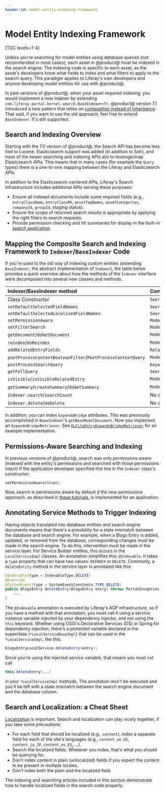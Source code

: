 ```yaml
---
header-id: model-entity-indexing-framework
---
```


# Model Entity Indexing Framework

[TOC levels=1-4]

Unless you're searching for model entities using database queries (not
recommended in most cases), each asset in @product@ must be indexed in the
search engine. The indexing code is specific to each asset, as the asset's
developers know what fields to index and what filters to apply to the search
query. This paradigm applies to Liferay's own developers and anyone developing
model entities for use with @product@.

In past versions of @product@, when your asset required indexing, you would
implement a new Indexer by extending
`com.liferay.portal.kernel.search.BaseIndexer<T>`. @product@ version 7.1
introduced a new pattern that relies on 
[composition instead of inheritance](https://stackoverflow.com/questions/2399544/difference-between-inheritance-and-composition).
That said, if you want to use the old approach, feel free to extend
`BaseIndexer`. It's still supported. 

## Search and Indexing Overview

Starting with the 7.0 version of @product@, the Search API has become less tied
to Lucene. Elasticsearch support was added (in addition to Solr), and most of
the newer searching and indexing APIs aim to leverage/map Elasticsearch APIs.
This means that in many cases (for example the `Query` types) there is
a one-to-one mapping between the Liferay and Elasticsearch APIs.

In addition to the Elasticsearch-centered APIs, Liferay's Search Infrastructure
includes additional APIs serving these purposes: 

-   Ensure all indexed documents include some required fields (e.g., 
    `entryClassName`, `entryClassPK`, `assetTagNames`, `assetCategories`,
    `companyId`, `groupId`, staging status). 
-   Ensure the scope of returned search results is appropriate by applying 
    the right filters to search requests. 
-   Provide permission checking and hit summaries for display in the built-in
    [search application](/docs/7-2/user/-/knowledge_base/u/search).

## Mapping the Composite Search and Indexing Framework to `Indexer`/`BaseIndexer` Code

If you're used to the old way of indexing custom entities (extending
`BaseIndexer`, the abstract implementation of `Indexer`), the table below
provides a quick overview about how the methods of the `Indexer` interface were
decomposed into several new classes and methods.

|  Indexer/BaseIndexer method | Composite Indexer Equivalent | Example |
| :-------------------------- | :-------------------------- | :--------------- |
|  Class Constructor | `SearchRegistrar` | [`BlogsEntrySearchRegistrar`](https://github.com/liferay/liferay-portal/blob/7.2.0-gal/modules/apps/blogs/blogs-service/src/main/java/com/liferay/blogs/internal/search/BlogsEntrySearchRegistrar.java) |
|  `setDefaultSelectedFieldNames` | `SearchRegistrar.activate` | [`BlogsEntrySearchRegistrar`](https://github.com/liferay/liferay-portal/blob/7.2.0-gal/modules/apps/blogs/blogs-service/src/main/java/com/liferay/blogs/internal/search/BlogsEntrySearchRegistrar.java) |
|  `setDefaultSelectedLocalizedFieldNames` | `SearchRegistrar.activate` | [`BlogsEntrySearchRegistrar`](https://github.com/liferay/liferay-portal/blob/7.2.0-gal/modules/apps/blogs/blogs-service/src/main/java/com/liferay/blogs/internal/search/BlogsEntrySearchRegistrar.java) |
|  `setPermissionAware`  | `ModelResourcePermissionRegistrar` | [`DLFileEntryModelResourcePermissionRegistrar`](https://github.com/liferay/liferay-portal/blob/7.2.0-gal/modules/apps/document-library/document-library-service/src/main/java/com/liferay/document/library/internal/security/permission/resource/DLFileEntryModelResourcePermissionRegistrar.java) |
|   `setFilterSearch` | `ModelResourcePermissionRegistrar` | [`DLFileEntryModelResourcePermissionRegistrar`](https://github.com/liferay/liferay-portal/blob/7.2.0-gal/modules/apps/document-library/document-library-service/src/main/java/com/liferay/document/library/internal/security/permission/resource/DLFileEntryModelResourcePermissionRegistrar.java) |
|  `getDocument`/`doGetDocument` | `ModelDocumentContributor` | [`BlogsEntryModelDocumentContributor`](https://github.com/liferay/liferay-portal/blob/7.2.0-gal/modules/apps/blogs/blogs-service/src/main/java/com/liferay/blogs/internal/search/spi/model/index/contributor/BlogsEntryModelDocumentContributor.java) |
|  `reindex`/`doReindex` | `ModelIndexerWriterContributor` | [`BlogsEntryModelIndexerWriterContributor`](https://github.com/liferay/liferay-portal/blob/7.2.0-gal/modules/apps/blogs/blogs-service/src/main/java/com/liferay/blogs/internal/search/spi/model/index/contributor/BlogsEntryModelIndexerWriterContributor.java) |
|  `addRelatedEntryFields` | `RelatedEntryIndexer` | [`DLFileEntryRelatedEntryIndexer`](https://github.com/liferay/liferay-portal/blob/7.2.0-gal/modules/apps/document-library/document-library-service/src/main/java/com/liferay/document/library/internal/search/DLFileEntryRelatedEntryIndexer.java) |
|  `postProcessContextBooleanFilter`/`PostProcessContextQuery` | `ModelPreFilterContributor` | [`BlogsEntryModelPreFilterContributor`](https://github.com/liferay/liferay-portal/blob/7.2.0-gal/modules/apps/blogs/blogs-service/src/main/java/com/liferay/blogs/internal/search/spi/model/query/contributor/BlogsEntryModelPreFilterContributor.java) |
|   `postProcessSearchQuery` | `KeywordQueryContributor` | [`BlogsEntryKeywordQueryContributor`](https://github.com/liferay/liferay-portal/blob/7.2.0-gal/modules/apps/blogs/blogs-service/src/main/java/com/liferay/blogs/internal/search/spi/model/query/contributor/BlogsEntryKeywordQueryContributor.java) |
|  `getFullQuery` | `SearchContextContributor` | [`DLFileEntryModelSearchContextContributor`](https://github.com/liferay/liferay-portal/blob/7.2.0-gal/modules/apps/document-library/document-library-service/src/main/java/com/liferay/document/library/internal/search/DLFileEntryModelSearchContextContributor.java) |
|  `isVisible`/`isVisibleRelatedEntry` | `ModelVisibilityContributor` | [`BlogsEntryModelVisibilityContributor`](https://github.com/liferay/liferay-portal/blob/7.2.0-gal/modules/apps/blogs/blogs-service/src/main/java/com/liferay/blogs/internal/search/spi/model/result/contributor/BlogsEntryModelVisibilityContributor.java) |
|  `getSummary`/`createSummary`/`doGetSummary` | `ModelSummaryContributor` | [`BlogsEntryModelSummaryContributor`](https://github.com/liferay/liferay-portal/blob/7.2.0-gal/modules/apps/blogs/blogs-service/src/main/java/com/liferay/blogs/internal/search/spi/model/result/contributor/BlogsEntryModelSummaryContributor.java) |
|  `Indexer.search`/`searchCount` | No change | [`BlogEntriesDisplayContext`](https://github.com/liferay/liferay-portal/blob/7.2.0-gal/modules/apps/blogs/blogs-web/src/main/java/com/liferay/blogs/web/internal/display/context/BlogEntriesDisplayContext.java) |	
|  `Indexer.delete`/`doDelete` | No change | [`MBMessageLocalServiceImpl.deleteMessage`](https://github.com/liferay/liferay-portal/blob/7.2.0-gal/modules/apps/message-boards/message-boards-service/src/main/java/com/liferay/message/boards/service/impl/MBMessageLocalServiceImpl.java#L703) |

In addition, you can index `ExpandoBridge` attributes. This was previously
accomplished in `BaseIndexer`'s `getBaseModelDocument`. Now you implement an
`ExpandoBridgeRetriever`. See 
[`DLFileEntryExpandoBridgeRetriever`](https://github.com/liferay/liferay-portal/blob/7.2.0-gal/modules/apps/document-library/document-library-service/src/main/java/com/liferay/document/library/internal/search/DLFileEntryExpandoBridgeRetriever.java)
for an example implementation.

## Permissions-Aware Searching and Indexing

In previous versions of @product@, search was only _permissions
aware_ (indexed with the entity's permissions and searched with those
permissions intact) if the application developer specified this line in the
`Indexer` class's constructor:

    setPermissionAware(true);

Now, search is permissions aware by default _if the new permissions approach_,
as described in
[these tutorials](/docs/7-2/frameworks/-/knowledge_base/f/defining-application-permissions), 
is implemented for an application.

## Annotating Service Methods to Trigger Indexing

Having objects translated into database entities _and_ search engine documents
means that there's a possibility for a state mismatch between the database and
search engine. For example, when a Blogs Entry is added, updated, or removed from
the database, corresponding changes must be made in the search engine. To do
this, intervention must be made in the service layer. For Service Builder
entities, this occurs in the `LocalServiceImpl` classes. An annotation
simplifies this: `@Indexable`. It takes a `type` property that can have two
values: `REINDEX` or `DELETE`. Commonly, a `deleteEntity` method in the service
layer is annotated like this:

```java
@Indexable(type = IndexableType.DELETE)
@Override
@SystemEvent(type = SystemEventConstants.TYPE_DELETE)
public BlogsEntry deleteEntry(BlogsEntry entry) throws PortalException {
    ...
}
```

The `@Indexable` annotation is executed by Liferay's AOP infrastructure, so if
you have a method with that annotation, you must call it using a service
instance variable injected by your dependency injector, and not using the `this`
keyword. Whether using OSGi's Declarative Services (DS) or Spring for dependency
injection, there's a protected variable declared in the superclass
(`*LocalServiceBaseImpl`) that can be used in the `*LocalServiceImpl`, like
this.

```java
blogsEntryLocalService.deleteEntry(entry);
```

Since you're using the injected service variable, that means you must not call

```java
this.deleteEntry(...) 
```

in your `*LocalServiceImpl` methods. The annotation won't be executed and you'll
be left with a state mismatch between the search engine document and the
database column.

## Search and Localization: a Cheat Sheet

[Localization](/docs/7-2/frameworks/-/knowledge_base/f/localization) is
important. Search and localization can play nicely together, if you take some
precautions:

- For each field that should be localized (e.g., `content`), index a separate
  field for each of the site's languages (e.g., `content_en_US`,
  `content_ja_JP`, `content_es_ES`, ...).
- Search the localized fields. Whatever you index, that's what you should be
  querying for.
- Don't index content in plain (unlocalized) fields if you expect the content to
  be present in multiple locales.
- Don't index both the plain and the localized field.

The indexing and searching articles included in this section demonstrate how to
handle localized fields in the search code properly. 
